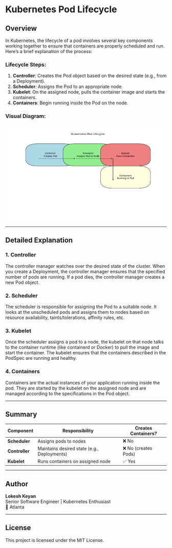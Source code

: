 
# Kubernetes Pod Lifecycle

## Overview
In Kubernetes, the lifecycle of a pod involves several key components working together to ensure that containers are properly scheduled and run. Here’s a brief explanation of the process:

### Lifecycle Steps:
1. **Controller**: Creates the Pod object based on the desired state (e.g., from a Deployment).
2. **Scheduler**: Assigns the Pod to an appropriate node.
3. **Kubelet**: On the assigned node, pulls the container image and starts the containers.
4. **Containers**: Begin running inside the Pod on the node.

### Visual Diagram:
![Kubernetes Pod Lifecycle](pod_lifecycle.png)

---

## Detailed Explanation

### 1. Controller
The controller manager watches over the desired state of the cluster. When you create a Deployment, the controller manager ensures that the specified number of pods are running. If a pod dies, the controller manager creates a new Pod object.

### 2. Scheduler
The scheduler is responsible for assigning the Pod to a suitable node. It looks at the unscheduled pods and assigns them to nodes based on resource availability, taints/tolerations, affinity rules, etc.

### 3. Kubelet
Once the scheduler assigns a pod to a node, the kubelet on that node talks to the container runtime (like containerd or Docker) to pull the image and start the container. The kubelet ensures that the containers described in the PodSpec are running and healthy.

### 4. Containers
Containers are the actual instances of your application running inside the pod. They are started by the kubelet on the assigned node and are managed according to the specifications in the Pod object.

---

## Summary

| Component         | Responsibility                          | Creates Containers? |
|------------------|------------------------------------------|---------------------|
| **Scheduler**     | Assigns pods to nodes                    | ❌ No               |
| **Controller**    | Maintains desired state (e.g., Deployments) | ❌ No (creates Pods) |
| **Kubelet**       | Runs containers on assigned node         | ✅ Yes              |

---

## Author

**Lokesh Keyan**  
Senior Software Engineer | Kubernetes Enthusiast  
📍 Atlanta

---

## License

This project is licensed under the MIT License.

